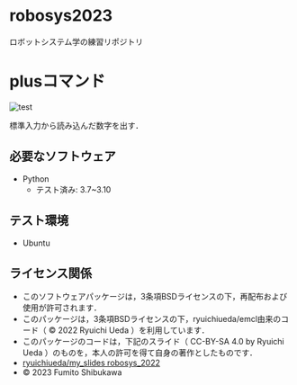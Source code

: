 # robosys2023
ロボットシステム学の練習リポジトリ

# plusコマンド

![test](https://github.com/fumitoshibukawa/robosys2023/actions/workflows/test.yml/badge.svg)

標準入力から読み込んだ数字を出す．

## 必要なソフトウェア

* Python
  * テスト済み: 3.7~3.10

## テスト環境
* Ubuntu

## ライセンス関係
* このソフトウェアパッケージは，3条項BSDライセンスの下，再配布および使用が許可されます．
* このパッケージは，3条項BSDライセンスの下，ryuichiueda/emcl由来のコード（ © 2022 Ryuichi Ueda ）を利用しています．
* このパッケージのコードは，下記のスライド（ CC-BY-SA 4.0 by Ryuichi Ueda ）のものを，本人の許可を得て自身の著作としたものです．
* [ryuichiueda/my_slides robosys_2022](https://github.com/ryuichiueda/my_slides/tree/master/robosys_2022)
* © 2023 Fumito Shibukawa 
